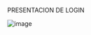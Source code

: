 PRESENTACION DE LOGIN 

![image](https://github.com/PsyG3kk0/LP2_EF_ChavezPumaJoseDavid/assets/171426737/9ab6c234-b9d1-406b-b5e8-3284f63e3c12)


